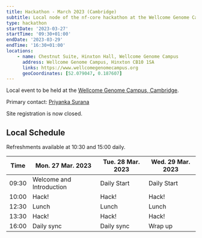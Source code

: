 ```yaml
---
title: Hackathon - March 2023 (Cambridge)
subtitle: Local node of the nf-core hackathon at the Wellcome Genome Campus, Cambridge.
type: hackathon
startDate: '2023-03-27'
startTime: '09:30+01:00'
endDate: '2023-03-29'
endTime: '16:30+01:00'
locations:
    - name: Chestnut Suite, Hinxton Hall, Wellcome Genome Campus
      address: Wellcome Genome Campus, Hinxton CB10 1SA
      links: https://www.wellcomegenomecampus.org
      geoCoordinates: [52.079047, 0.187607]
---
```


Local event to be held at the [Wellcome Genome Campus, Cambridge](https://goo.gl/maps/k3fuhxd6R8Tnuoay8).

Primary contact: [<i class="fab fa-slack"></i> Priyanka Surana](https://nfcore.slack.com/team/U02JA08N0BC)

Site registration is now closed.

## Local Schedule

Refreshments available at 10:30 and 15:00 daily.

<div class="table-responsive">
    <table class="table table-hover table-sm table-bordered">
        <thead>
            <tr>
                <th>Time</th>
                <th>Mon. 27 Mar. 2023</th>
                <th>Tue. 28 Mar. 2023</th>
                <th>Wed. 29 Mar. 2023</th>
            </tr>
            </thead>
            <tbody>
            <tr>
                <td data-timestamp="1679905800" data-timeformat="HH:mm z">09:30</td>
                <td background-color:navy; rowspan="1">Welcome and Introduction</td>
                <td background-color:navy; rowspan="1">Daily Start</td>
                <td background-color:navy; rowspan="1">Daily Start</td>
            </tr>
                <td data-timestamp="1679907600" data-timeformat="HH:mm z">10:00</td>
                <td rowspan="1">Hack!</td>
                <td rowspan="1">Hack!</td>
                <td rowspan="1">Hack!</td>
            </tr>
            <tr>
                <td data-timestamp="1679918400" data-timeformat="HH:mm z">12:30</td>
                <td rowspan="1">Lunch</td>
                <td rowspan="1">Lunch</td>
                <td rowspan="1">Lunch</td>
            </tr>
            <tr>
                <td data-timestamp="1679922000" data-timeformat="HH:mm z">13:30</td>
                <td rowspan="1">Hack!</td>
                <td rowspan="1">Hack!</td>
                <td rowspan="1">Hack!</td>
            </tr>
            <tr>
                <td data-timestamp="1679932800"  data-timeformat="HH:mm z">16:00</td>
                <td>Daily sync</td>
                <td>Daily sync</td>
                <td>Wrap up</td>
            </tr>
        </tbody>
    </table>
</div>
